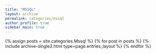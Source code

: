 ```yaml
---
title: "MSSQL"
layout: archive
permalink: categories/mssql
author_profile: true
sidebar_main: true
---
```



{% assign posts = site.categories.Mssql %}
{% for post in posts %} {% include archive-single2.html type=page.entries_layout %} {% endfor %}